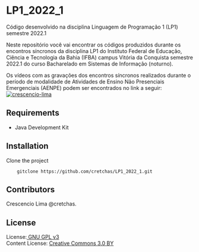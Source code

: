 # LP1_2022_1
Código desenvolvido na disciplina Linguagem de Programação 1 (LP1) semestre 2022.1

Neste repositório você vai encontrar os códigos produzidos durante os encontros síncronos da disciplina LP1 do Instituto Federal de Educação, Ciência e Tecnologia da Bahia (IFBA) campus Vitória da Conquista semestre 2022.1 do curso Bacharelado em Sistemas de Informação (noturno). 

Os vídeos com as gravações dos encontros síncronos realizados durante o período de modalidade de Atividades de Ensino Não Presenciais Emergenciais (AENPE) podem ser encontrados no link a seguir:
[![crescencio-lima](https://img.shields.io/badge/crescencio--lima-channel-green?colorA=ef5350&colorB=d32f2f&style=for-the-badge)](https://www.youtube.com/c/CrescencioLima/) 


Requirements
---------------------------

  * Java Development Kit


Installation 
---------------------------

Clone the project

        gitclone https://github.com/cretchas/LP1_2022_1.git

Contributors
---------------------------
Crescencio Lima @cretchas.

License
---------------------------
License:<a href="http://www.gnu.org/licenses/gpl.html" target="blank"> GNU GPL v3</a><br>
Content License: <a href="https://creativecommons.org/licenses/by/3.0/" target = "blank">Creative Commons 3.0 BY</a>
